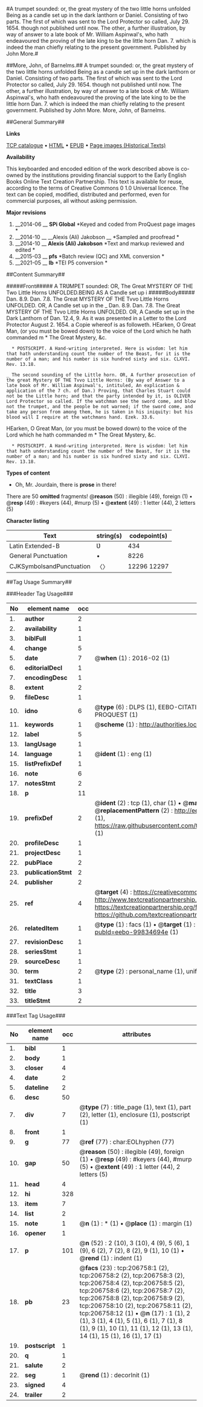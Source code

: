 #A trumpet sounded: or, the great mystery of the two little horns unfolded Being as a candle set up in the dark lanthorn or Daniel. Consisting of two parts. The first of which was sent to the Lord Protector so called, July 29. 1654. though not published until now. The other, a further illustration, by way of answer to a late book of Mr. William Aspinwal's, who hath endeavoured the proving of the late king to be the little horn Dan. 7. which is indeed the man chiefly relating to the present government. Published by John More.#

##More, John, of Barnelms.##
A trumpet sounded: or, the great mystery of the two little horns unfolded Being as a candle set up in the dark lanthorn or Daniel. Consisting of two parts. The first of which was sent to the Lord Protector so called, July 29. 1654. though not published until now. The other, a further illustration, by way of answer to a late book of Mr. William Aspinwal's, who hath endeavoured the proving of the late king to be the little horn Dan. 7. which is indeed the man chiefly relating to the present government. Published by John More.
More, John, of Barnelms.

##General Summary##

**Links**

[TCP catalogue](http://www.ota.ox.ac.uk/tcp/)  • 
[HTML](http://tei.it.ox.ac.uk/tcp/Texts-HTML/free/B26/B26999.html)  • 
[EPUB](http://tei.it.ox.ac.uk/tcp/Texts-EPUB/free/B26/B26999.epub) • 
[Page images (Historical Texts)](https://historicaltexts.jisc.ac.uk/eebo-99834694e)

**Availability**

This keyboarded and encoded edition of the work described above is co-owned by the
    institutions providing financial support to the Early English Books Online Text Creation
    Partnership. This text is available for reuse, according to the terms of  Creative Commons 0 1.0 Universal
    licence. The text can be copied, modified, distributed and performed, even for commercial
    purposes, all without asking permission.

**Major revisions**

1. __2014-06 __ __SPi Global__ *Keyed and coded from ProQuest page images *
1. __2014-10 __ __Alexis (Ali) Jakobson __ *Sampled and proofread *
1. __2014-10 __ __Alexis (Ali) Jakobson__ *Text and markup reviewed and edited *
1. __2015-03 __ __pfs__ *Batch review (QC) and XML conversion *
1. __2021-05 __ __lb__ *TEI P5 conversion *

##Content Summary##

#####Front#####
A TRƲMPET sounded: OR, The Great MYSTERY OF THE Two Little Horns UNFOLDED.BEING AS A Candle set up i
#####Body#####
Dan. 8.9. Dan. 7.8. The Great MYSTERY OF THE Tvvo Little Horns UNFOLDED. OR, A Candle set up in the 
    _ Dan. 8.9. Dan. 7.8. The Great MYSTERY OF THE Tvvo Little Horns UNFOLDED. OR, A Candle set up in the Dark Lanthorn of Dan. 12.4, 9. As it was presented in a Letter to the Lord Protector August 2. 1654. a Copie whereof is as followeth.
HEarken, O Great Man, (or you must be bowed down) to the voice of the Lord which he hath commanded m
      * The Great Mystery, &c.

      * POSTSCRIPT. A Hand-writing interpreted. Here is wisdom: let him that hath understanding count the number of the Beast, for it is the number of a man; and his number is six hundred sixty and six. CLXVI. Rev. 13.18.

    _ The second sounding of the Little horn. OR, A further prosecution of the great Mystery OF THE Tvvo Little Horns: (By way of Answer to a late book of Mr. William Aspinwal's, intituled, An explication & application of the 7 ch. of Dan.) Proving, that Charles Stuart could not be the Little horn; and that the party intended by it, is OLIVER Lord Protector so called. If the watchman see the sword come, and blow not the trumpet, and the people be not warned; if the sword come, and take any person from among them, he is taken in his iniquity: but his blood will I require at the watchmans hand. Ezek. 33.6.
HEarken, O Great Man, (or you must be bowed down) to the voice of the Lord which he hath commanded m
      * The Great Mystery, &c.

      * POSTSCRIPT. A Hand-writing interpreted. Here is wisdom: let him that hath understanding count the number of the Beast, for it is the number of a man; and his number is six hundred sixty and six. CLXVI. Rev. 13.18.

**Types of content**

  * Oh, Mr. Jourdain, there is **prose** in there!

There are 50 **omitted** fragments! 
 @__reason__ (50) : illegible (49), foreign (1)  •  @__resp__ (49) : #keyers (44), #murp (5)  •  @__extent__ (49) : 1 letter (44), 2 letters (5)

**Character listing**


|Text|string(s)|codepoint(s)|
|---|---|---|
|Latin Extended-B|Ʋ|434|
|General Punctuation|•|8226|
|CJKSymbolsandPunctuation|〈〉|12296 12297|

##Tag Usage Summary##

###Header Tag Usage###

|No|element name|occ|attributes|
|---|---|---|---|
|1.|__author__|2||
|2.|__availability__|1||
|3.|__biblFull__|1||
|4.|__change__|5||
|5.|__date__|7| @__when__ (1) : 2016-02 (1)|
|6.|__editorialDecl__|1||
|7.|__encodingDesc__|1||
|8.|__extent__|2||
|9.|__fileDesc__|1||
|10.|__idno__|6| @__type__ (6) : DLPS (1), EEBO-CITATION (1), VID (1), EEBO-PROQUEST (1), STC (1), PROQUEST (1)|
|11.|__keywords__|1| @__scheme__ (1) : http://authorities.loc.gov/ (1)|
|12.|__label__|5||
|13.|__langUsage__|1||
|14.|__language__|1| @__ident__ (1) : eng (1)|
|15.|__listPrefixDef__|1||
|16.|__note__|6||
|17.|__notesStmt__|2||
|18.|__p__|11||
|19.|__prefixDef__|2| @__ident__ (2) : tcp (1), char (1)  •  @__matchPattern__ (2) : ([0-9\-]+):([0-9IVX]+) (1), (.+) (1)  •  @__replacementPattern__ (2) : http://eebo.chadwyck.com/downloadtiff?vid=$1&page=$2 (1), https://raw.githubusercontent.com/textcreationpartnership/Texts/master/tcpchars.xml#$1 (1)|
|20.|__profileDesc__|1||
|21.|__projectDesc__|1||
|22.|__pubPlace__|2||
|23.|__publicationStmt__|2||
|24.|__publisher__|2||
|25.|__ref__|4| @__target__ (4) : https://creativecommons.org/publicdomain/zero/1.0/ (1), http://www.textcreationpartnership.org/docs/. (1), https://textcreationpartnership.org/faq/#faq05 (1), https://github.com/textcreationpartnership (1)|
|26.|__relatedItem__|1| @__type__ (1) : facs (1)  •  @__target__ (1) : https://data.historicaltexts.jisc.ac.uk/view?pubId=eebo-99834694e (1)|
|27.|__revisionDesc__|1||
|28.|__seriesStmt__|1||
|29.|__sourceDesc__|1||
|30.|__term__|2| @__type__ (2) : personal_name (1), uniform_title (1)|
|31.|__textClass__|1||
|32.|__title__|3||
|33.|__titleStmt__|2||


###Text Tag Usage###

|No|element name|occ|attributes|
|---|---|---|---|
|1.|__bibl__|1||
|2.|__body__|1||
|3.|__closer__|4||
|4.|__date__|2||
|5.|__dateline__|2||
|6.|__desc__|50||
|7.|__div__|7| @__type__ (7) : title_page (1), text (1), part (2), letter (1), enclosure (1), postscript (1)|
|8.|__front__|1||
|9.|__g__|77| @__ref__ (77) : char:EOLhyphen (77)|
|10.|__gap__|50| @__reason__ (50) : illegible (49), foreign (1)  •  @__resp__ (49) : #keyers (44), #murp (5)  •  @__extent__ (49) : 1 letter (44), 2 letters (5)|
|11.|__head__|4||
|12.|__hi__|328||
|13.|__item__|7||
|14.|__list__|2||
|15.|__note__|1| @__n__ (1) : * (1)  •  @__place__ (1) : margin (1)|
|16.|__opener__|1||
|17.|__p__|101| @__n__ (52) : 2 (10), 3 (10), 4 (9), 5 (6), 1 (9), 6 (2), 7 (2), 8 (2), 9 (1), 10 (1)  •  @__rend__ (1) : indent (1)|
|18.|__pb__|23| @__facs__ (23) : tcp:206758:1 (2), tcp:206758:2 (2), tcp:206758:3 (2), tcp:206758:4 (2), tcp:206758:5 (2), tcp:206758:6 (2), tcp:206758:7 (2), tcp:206758:8 (2), tcp:206758:9 (2), tcp:206758:10 (2), tcp:206758:11 (2), tcp:206758:12 (1)  •  @__n__ (17) : 1 (1), 2 (1), 3 (1), 4 (1), 5 (1), 6 (1), 7 (1), 8 (1), 9 (1), 10 (1), 11 (1), 12 (1), 13 (1), 14 (1), 15 (1), 16 (1), 17 (1)|
|19.|__postscript__|1||
|20.|__q__|1||
|21.|__salute__|2||
|22.|__seg__|1| @__rend__ (1) : decorInit (1)|
|23.|__signed__|4||
|24.|__trailer__|2||
